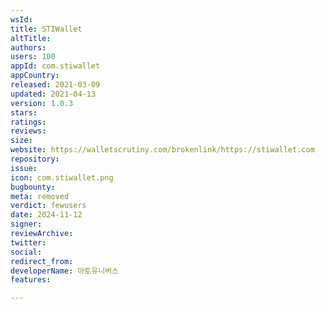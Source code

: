 ```yaml
---
wsId: 
title: STIWallet
altTitle: 
authors: 
users: 100
appId: com.stiwallet
appCountry: 
released: 2021-03-09
updated: 2021-04-13
version: 1.0.3
stars: 
ratings: 
reviews: 
size: 
website: https://walletscrutiny.com/brokenlink/https://stiwallet.com
repository: 
issue: 
icon: com.stiwallet.png
bugbounty: 
meta: removed
verdict: fewusers
date: 2024-11-12
signer: 
reviewArchive: 
twitter: 
social: 
redirect_from: 
developerName: 아토유니버스
features: 

---
```


